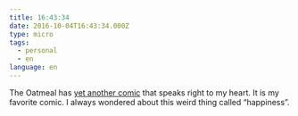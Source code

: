 ```yaml
---
title: 16:43:34
date: 2016-10-04T16:43:34.000Z
type: micro
tags:
  - personal
  - en
language: en
---
```


The Oatmeal has [yet another comic](https://theoatmeal.com/comics/unhappy) that speaks right to my heart. It is my favorite comic. I always wondered about this weird thing called “happiness”.
